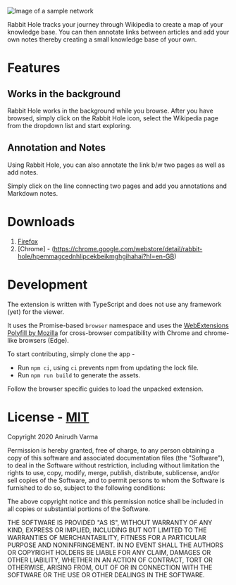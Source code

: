 ![Image of a sample network](https://addons.cdn.mozilla.net/user-media/previews/full/241/241867.png?modified=1595076034)

Rabbit Hole tracks your journey through Wikipedia to create a map of your knowledge base. You can then annotate links between articles and add your own notes thereby creating a small knowledge base of your own.

# Features

## Works in the background

Rabbit Hole works in the background while you browse. After you have browsed, simply click on the Rabbit Hole icon, select the Wikipedia page from the dropdown list and start exploring.

## Annotation and Notes

Using Rabbit Hole, you can also annotate the link b/w two pages as well as add notes.

Simply click on the line connecting two pages and add you annotations and Markdown notes.

# Downloads

1. [Firefox](https://addons.mozilla.org/en-US/firefox/addon/rabbit-hole/)
2. [Chrome] - (https://chrome.google.com/webstore/detail/rabbit-hole/hpemmagcednhlipcekbeikmghgihahai?hl=en-GB)

# Development

The extension is written with TypeScript and does not use any framework (yet) for the viewer.

It uses the Promise-based `browser` namespace and uses the [WebExtensions Polyfill by Mozilla](https://github.com/mozilla/webextension-polyfill) for cross-browser compatibility with Chrome and chrome-like browsers (Edge).

To start contributing, simply clone the app -

- Run `npm ci`, using `ci` prevents npm from updating the lock file.
- Run `npm run build` to generate the assets.

Follow the browser specific guides to load the unpacked extension.

# License - [MIT](https://opensource.org/licenses/MIT)

Copyright 2020 Anirudh Varma

Permission is hereby granted, free of charge, to any person obtaining a copy of this software and associated documentation files (the "Software"), to deal in the Software without restriction, including without limitation the rights to use, copy, modify, merge, publish, distribute, sublicense, and/or sell copies of the Software, and to permit persons to whom the Software is furnished to do so, subject to the following conditions:

The above copyright notice and this permission notice shall be included in all copies or substantial portions of the Software.

THE SOFTWARE IS PROVIDED "AS IS", WITHOUT WARRANTY OF ANY KIND, EXPRESS OR IMPLIED, INCLUDING BUT NOT LIMITED TO THE WARRANTIES OF MERCHANTABILITY, FITNESS FOR A PARTICULAR PURPOSE AND NONINFRINGEMENT. IN NO EVENT SHALL THE AUTHORS OR COPYRIGHT HOLDERS BE LIABLE FOR ANY CLAIM, DAMAGES OR OTHER LIABILITY, WHETHER IN AN ACTION OF CONTRACT, TORT OR OTHERWISE, ARISING FROM, OUT OF OR IN CONNECTION WITH THE SOFTWARE OR THE USE OR OTHER DEALINGS IN THE SOFTWARE.

